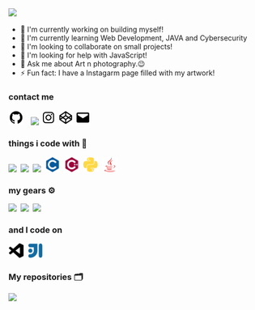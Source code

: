 <img src="https://github.com/hunteeX/hunteeX/blob/main/header.webp">


- 🔭 I'm currently working on building myself!
 - 🌱 I'm currently learning Web Development, JAVA and Cybersecurity
 - 👯 I'm looking to collaborate on small projects!
 - 🤔 I'm looking for help with JavaScript!
 - 💬 Ask me about Art n photography.😉
 - ⚡ Fun fact: I have a Instagarm page filled with my artwork!


<h3 id="social">contact me</h3>

<a href="//github.com/hunteeX"><img src="https://raw.githubusercontent.com/Automattic/social-logos/master/svg-min/github.svg" width="30px" style="width: 30px;margin-right: 10px;" /></a>
<a href="//instagram.com/huntee.x"><img src="https://uxwing.com/wp-content/themes/uxwing/download/10-brands-and-social-media/telegram-black.svg" width="30px" /></a>
<a href="//instagram.com/huntee.x"><img src="https://raw.githubusercontent.com/Automattic/social-logos/master/svg-min/instagram.svg" width="30px" /></a>
<a href="//codepen.io/hunteeX"><img src="https://raw.githubusercontent.com/Automattic/social-logos/master/svg-min/codepen.svg" width="30px" /></a>
<a href="mailto:cs.adept@protonmail.com"><img src="https://raw.githubusercontent.com/Automattic/social-logos/master/svg-min/mail.svg" width="30px" /></a>


<h3>things i code with 🔗</h3>

<span><img src="https://cdn.jsdelivr.net/gh/devicons/devicon@latest/icons/html5/html5-plain.svg" width="30px"></span>&nbsp;
<span><img src="https://cdn.jsdelivr.net/gh/devicons/devicon@latest/icons/css3/css3-plain.svg" width="30px"></span>&nbsp;
<span><img src="https://cdn.jsdelivr.net/gh/devicons/devicon@latest/icons/nodejs/nodejs-plain.svg" width="30px"></span>&nbsp;
<span><img src="https://github.com/devicons/devicon/blob/v2.14.0/icons/c/c-plain.svg" width="30px"></span>&nbsp;
<span><img src="https://github.com/devicons/devicon/blob/v2.14.0/icons/cplusplus/cplusplus-plain.svg" width="30px"></span>&nbsp;
<span><img src="https://github.com/devicons/devicon/blob/v2.14.0/icons/python/python-plain.svg" width="30px"></span>&nbsp;
<span><img src="https://github.com/devicons/devicon/blob/v2.14.0/icons/java/java-plain.svg" width="30px"></span>&nbsp;


<h3>my gears ⚙️</h3>
<span><img src="https://upload.wikimedia.org/wikipedia/commons/5/5f/Windows_logo_-_2012.svg" width="30px"></span>&nbsp;
<span><img src="https://seeklogo.com/images/I/intel-new-2020-logo-21ED2748DD-seeklogo.com.png" width="30px"></span>&nbsp;
<span><img src="https://cdn.worldvectorlogo.com/logos/nvidia.svg" width="30px"></span>&nbsp;


<h3>and I code on </h3>
<span><img src="https://github.com/devicons/devicon/blob/v2.14.0/icons/vscode/vscode-plain.svg" width="30px"></span>&nbsp;
<span><img src="https://github.com/devicons/devicon/blob/v2.14.0/icons/intellij/intellij-plain.svg" width="30px"></span>&nbsp;


<h3>My repositories 🗂</h3>
<a href="https://github.com/hunteeX/Whatsapp-Bulk-Message-sender"><img src="https://upload.wikimedia.org/wikipedia/commons/0/00/Octicons-repo.svg" width="50px" /></a>







